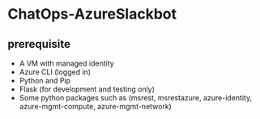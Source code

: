 # ChatOps-AzureSlackbot
## prerequisite
- A VM with managed identity
- Azure CLI (logged in)
- Python and Pip
- Flask (for development and testing only)
- Some python packages such as (msrest, msrestazure, azure-identity, azure-mgmt-compute, azure-mgmt-network)
